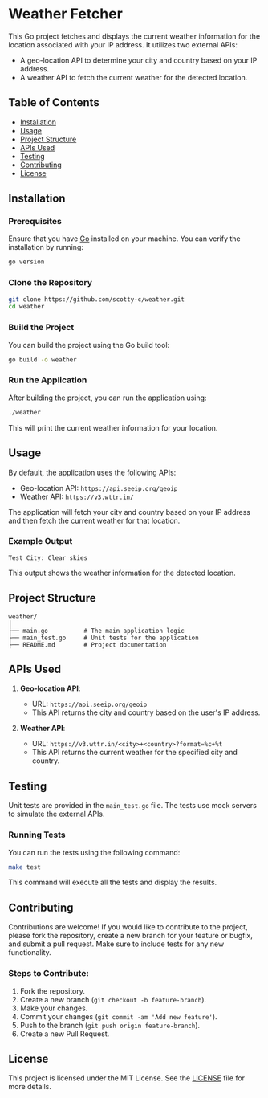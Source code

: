 # Weather Fetcher

This Go project fetches and displays the current weather information for the location associated with your IP address. It utilizes two external APIs:
- A geo-location API to determine your city and country based on your IP address.
- A weather API to fetch the current weather for the detected location.

## Table of Contents

- [Installation](#installation)
- [Usage](#usage)
- [Project Structure](#project-structure)
- [APIs Used](#apis-used)
- [Testing](#testing)
- [Contributing](#contributing)
- [License](#license)

## Installation

### Prerequisites

Ensure that you have [Go](https://golang.org/dl/) installed on your machine. You can verify the installation by running:

```bash
go version
```

### Clone the Repository

```bash
git clone https://github.com/scotty-c/weather.git
cd weather
```

### Build the Project

You can build the project using the Go build tool:

```bash
go build -o weather
```

### Run the Application

After building the project, you can run the application using:

```bash
./weather
```

This will print the current weather information for your location.

## Usage

By default, the application uses the following APIs:
- Geo-location API: `https://api.seeip.org/geoip`
- Weather API: `https://v3.wttr.in/`

The application will fetch your city and country based on your IP address and then fetch the current weather for that location.

### Example Output

```plaintext
Test City: Clear skies
```

This output shows the weather information for the detected location.

## Project Structure

```
weather/
│
├── main.go          # The main application logic
├── main_test.go     # Unit tests for the application
├── README.md        # Project documentation
```

## APIs Used

1. **Geo-location API**:
   - URL: `https://api.seeip.org/geoip`
   - This API returns the city and country based on the user's IP address.

2. **Weather API**:
   - URL: `https://v3.wttr.in/<city>+<country>?format=%c+%t`
   - This API returns the current weather for the specified city and country.

## Testing

Unit tests are provided in the `main_test.go` file. The tests use mock servers to simulate the external APIs.

### Running Tests

You can run the tests using the following command:

```bash
make test
```

This command will execute all the tests and display the results.

## Contributing

Contributions are welcome! If you would like to contribute to the project, please fork the repository, create a new branch for your feature or bugfix, and submit a pull request. Make sure to include tests for any new functionality.

### Steps to Contribute:
1. Fork the repository.
2. Create a new branch (`git checkout -b feature-branch`).
3. Make your changes.
4. Commit your changes (`git commit -am 'Add new feature'`).
5. Push to the branch (`git push origin feature-branch`).
6. Create a new Pull Request.

## License

This project is licensed under the MIT License. See the [LICENSE](LICENSE) file for more details.